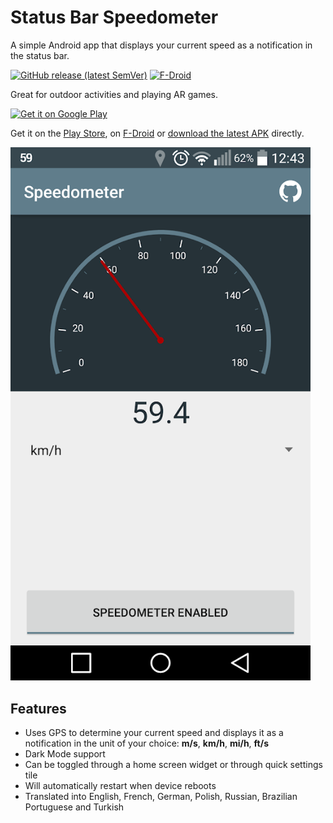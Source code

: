 # Status Bar Speedometer
A simple Android app that displays your current speed as a notification in the status bar.

[![GitHub release (latest SemVer)](https://img.shields.io/github/v/release/Waboodoo/Status-Bar-Tachometer)](https://github.com/Waboodoo/Status-Bar-Tachometer/releases)
[![F-Droid](https://img.shields.io/f-droid/v/ch.rmy.android.statusbar_tacho)](https://f-droid.org/en/packages/ch.rmy.android.statusbar_tacho/)

Great for outdoor activities and playing AR games.

<a href="https://play.google.com/store/apps/details?id=ch.rmy.android.statusbar_tacho">
<img alt="Get it on Google Play" src="http://steverichey.github.io/google-play-badge-svg/img/en_get.svg" width="280" />
</a>

Get it on the [Play Store](https://play.google.com/store/apps/details?id=ch.rmy.android.statusbar_tacho), on [F-Droid](https://f-droid.org/en/packages/ch.rmy.android.statusbar_tacho/) or [download the latest APK](https://github.com/Waboodoo/Status-Bar-Tachometer/releases) directly.

<img src="StatusBarSpeedometer/app/src/main/play/listings/en-US/graphics/phone-screenshots/02.png" width="480" />

## Features
- Uses GPS to determine your current speed and displays it as a notification in the unit of your choice: **m/s**, **km/h**, **mi/h**, **ft/s**
- Dark Mode support
- Can be toggled through a home screen widget or through quick settings tile
- Will automatically restart when device reboots
- Translated into English, French, German, Polish, Russian, Brazilian Portuguese and Turkish

